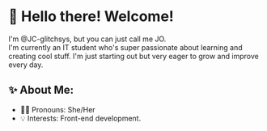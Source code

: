 # 👋 Hello there! Welcome!



I'm @JC-glitchsys, but you can just call me JO.  
I'm currently an IT student who's super passionate about learning and creating cool stuff. I'm just starting out but very eager to grow and improve every day.



## ✨ About Me:
- 💁‍♀️ Pronouns: She/Her  
- 💡 Interests: Front-end development.
